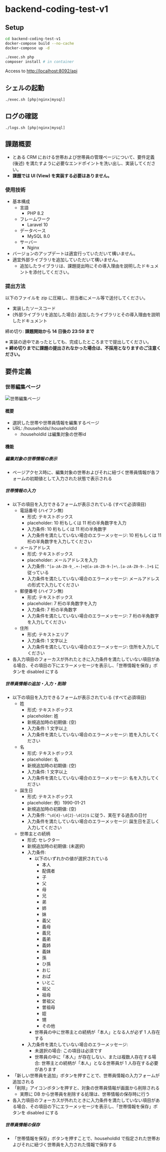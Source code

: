 # backend-coding-test-v1

## Setup

```sh
cd backend-coding-test-v1
docker-compose build --no-cache
docker-compose up -d

./exec.sh php
composer install # in container
```

Access to [http://localhost:8092/api](http://localhost:8092/api)

## シェルの起動

```
./exec.sh [php|nginx|mysql]
```

## ログの確認

```
./logs.sh [php|nginx|mysql]
```

## 課題概要

- とある CRM における世帯および世帯員の管理ページについて、要件定義 (後述) を満たすように必要なエンドポイントを洗い出し、実装してください。
- **課題では UI (View) を実装する必要はありません。**

### 使用技術

- 基本構成
  - 言語
    - PHP 8.2
  - フレームワーク
    - Laravel 10
  - データベース
    - MySQL 8.0
  - サーバー
    - Nginx
- バージョンのアップデートは適宜行っていただいて構いません。
- 適宜外部ライブラリを追加していただいて構いません。
  - 追加したライブラリは、課題提出時にその導入理由を説明したドキュメントを添付してください。

### 提出方法

以下のファイルを zip に圧縮し、担当者にメール等で送付してください。

- 実装したソースコード
- (外部ライブラリを追加した場合) 追加したライブラリとその導入理由を説明したドキュメント

締め切り: **課題開始から 14 日後の 23:59 まで**

※ 実装の途中であったとしても、完成したところまでで提出してください。  
※ **締め切りまでに課題の提出されなかった場合は、不採用となりますのご注意ください。**

## 要件定義

### 世帯編集ページ

![世帯編集ページ](./assets/edit.png)

#### 概要

- 選択した世帯や世帯員情報を編集するページ
- URL: /households/:householdId
  - :householdId は編集対象の世帯id

#### 機能

##### 編集対象の世帯情報の表示

- ページアクセス時に、編集対象の世帯およびそれに紐づく世帯員情報が各フォームの初期値として入力された状態で表示される

##### 世帯情報の入力

- 以下の項目を入力できるフォームが表示されている (すべて必須項目)
  - 電話番号 (ハイフン無)
    - 形式: テキストボックス
    - placeholder: 10 桁もしくは 11 桁の半角数字を入力
    - 入力条件: 10 桁もしくは 11 桁の半角数字
    - 入力条件を満たしていない場合のエラーメッセージ: 10 桁もしくは 11 桁の半角数字を入力してください
  - メールアドレス
    - 形式: テキストボックス
    - placeholder: メールアドレスを入力
    - 入力条件: `^[a-zA-Z0-9_.+-]+@[a-zA-Z0-9-]+\.[a-zA-Z0-9-.]+$` に従っている
    - 入力条件を満たしていない場合のエラーメッセージ: メールアドレスの形式で入力してください
  - 郵便番号 (ハイフン無)
    - 形式: テキストボックス
    - placeholder: 7 桁の半角数字を入力
    - 入力条件: 7 桁の半角数字
    - 入力条件を満たしていない場合のエラーメッセージ: 7 桁の半角数字を入力してください
  - 住所
    - 形式: テキストエリア
    - 入力条件: 1 文字以上
    - 入力条件を満たしていない場合のエラーメッセージ: 住所を入力してください
- 各入力項目のフォーカスが外れたときに入力条件を満たしていない項目がある場合、その項目の下にエラーメッセージを表示し、「世帯情報を保存」ボタンを disabled にする

##### 世帯員情報の追加・入力・削除

- 以下の項目を入力できるフォームが表示されている (すべて必須項目)
  - 姓
    - 形式: テキストボックス
    - placeholder: 姓
    - 新規追加時の初期値: (空)
    - 入力条件: 1 文字以上
    - 入力条件を満たしていない場合のエラーメッセージ: 姓を入力してください
  - 名
    - 形式: テキストボックス
    - placeholder: 名
    - 新規追加時の初期値: (空)
    - 入力条件: 1 文字以上
    - 入力条件を満たしていない場合のエラーメッセージ: 名を入力してください
  - 誕生日
    - 形式: テキストボックス
    - placeholder: 例）1990-01-21
    - 新規追加時の初期値: (空)
    - 入力条件: `^\d{4}-\d{2}-\d{2}$` に従う、実在する過去の日付
    - 入力条件を満たしていない場合のエラーメッセージ: 誕生日を正しく入力してください
  - 世帯主との続柄
    - 形式: セレクター
    - 新規追加時の初期値: (未選択)
    - 入力条件:
      - 以下のいずれかの値が選択されている
        - 本人
        - 配偶者
        - 子
        - 父
        - 母
        - 兄
        - 弟
        - 姉
        - 妹
        - 義父
        - 義母
        - 義兄
        - 義弟
        - 義姉
        - 義妹
        - 孫
        - ひ孫
        - おじ
        - おば
        - いとこ
        - 祖父
        - 祖母
        - 曽祖父
        - 曽祖母
        - 姪
        - 甥
        - その他
      - 世帯員の中に世帯主との続柄が「本人」となる人が必ず 1 人存在する
    - 入力条件を満たしていない場合のエラーメッセージ:
      - 未選択の場合: この項目は必須です
      - 世帯員の中に「本人」が存在しない、または複数人存在する場合: 世帯主との続柄が「本人」となる世帯員が 1 人存在する必要があります
- 「新しい世帯員を追加」ボタンを押すことで、世帯員情報の入力フォームが追加される
- 「削除」アイコンボタンを押すと、対象の世帯員情報が画面から削除される
  - 実際に DB から世帯員を削除する処理は、世帯情報の保存時に行う
- 各入力項目のフォーカスが外れたときに入力条件を満たしていない項目がある場合、その項目の下にエラーメッセージを表示し、「世帯情報を保存」ボタンを disabled にする

##### 世帯員情報の保存

- 「世帯情報を保存」ボタンを押すことで、householdId で指定された世帯およびそれに紐づく世帯員を入力された情報で保存する
